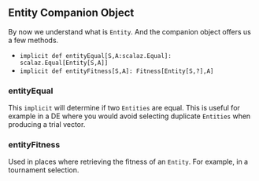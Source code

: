 ## Entity Companion Object

By now we understand what is `Entity`.
And the companion object offers us a few methods.

- `implicit def entityEqual[S,A:scalaz.Equal]: scalaz.Equal[Entity[S,A]]`
- `implicit def entityFitness[S,A]: Fitness[Entity[S,?],A]`

### entityEqual

This `implicit` will determine if two `Entities` are equal.
This is useful for example in a DE where you would avoid selecting duplicate `Entities` when producing a trial vector.

### entityFitness

Used in places where retrieving the fitness of an `Entity`.
For example, in a tournament selection.